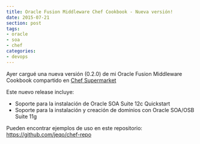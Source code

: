 ```yaml
---
title: Oracle Fusion Middleware Chef Cookbook - Nueva versión!
date: 2015-07-21
section: post
tags:
- oracle
- soa
- chef
categories: 
- devops
---
```


Ayer cargué una nueva versión (0.2.0) de mi Oracle Fusion Middleware Cookbook
compartido en [Chef Supermarket](https://supermarket.chef.io/cookbooks/oracle-fmw)

Este nuevo release incluye:

* Soporte para la instalación de Oracle SOA Suite 12c Quickstart
* Soporte para la instalación y creación de dominios con Oracle SOA/OSB Suite 11g

Pueden encontrar ejemplos de uso en este repositorio: https://github.com/jeqo/chef-repo
